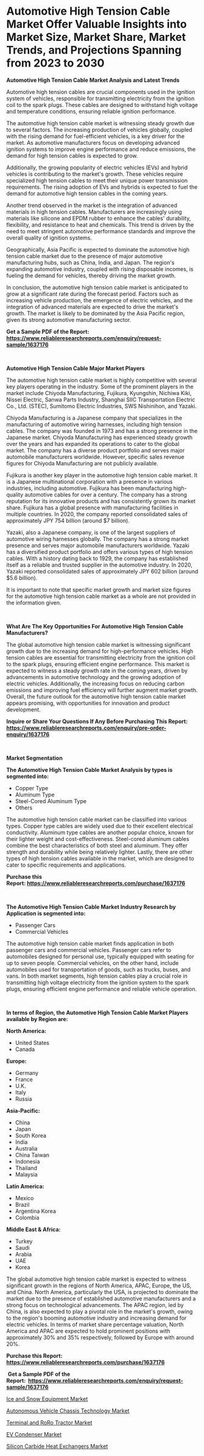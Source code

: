 <p><h1>Automotive High Tension Cable Market Offer Valuable Insights into Market Size, Market Share, Market Trends, and Projections Spanning from 2023 to 2030</h1></p><p><strong>Automotive High Tension Cable Market Analysis and Latest Trends</strong></p>
<p><p>Automotive high tension cables are crucial components used in the ignition system of vehicles, responsible for transmitting electricity from the ignition coil to the spark plugs. These cables are designed to withstand high voltage and temperature conditions, ensuring reliable ignition performance.</p><p>The automotive high tension cable market is witnessing steady growth due to several factors. The increasing production of vehicles globally, coupled with the rising demand for fuel-efficient vehicles, is a key driver for the market. As automotive manufacturers focus on developing advanced ignition systems to improve engine performance and reduce emissions, the demand for high tension cables is expected to grow.</p><p>Additionally, the growing popularity of electric vehicles (EVs) and hybrid vehicles is contributing to the market's growth. These vehicles require specialized high tension cables to meet their unique power transmission requirements. The rising adoption of EVs and hybrids is expected to fuel the demand for automotive high tension cables in the coming years.</p><p>Another trend observed in the market is the integration of advanced materials in high tension cables. Manufacturers are increasingly using materials like silicone and EPDM rubber to enhance the cables' durability, flexibility, and resistance to heat and chemicals. This trend is driven by the need to meet stringent automotive performance standards and improve the overall quality of ignition systems.</p><p>Geographically, Asia Pacific is expected to dominate the automotive high tension cable market due to the presence of major automotive manufacturing hubs, such as China, India, and Japan. The region's expanding automotive industry, coupled with rising disposable incomes, is fueling the demand for vehicles, thereby driving the market growth.</p><p>In conclusion, the automotive high tension cable market is anticipated to grow at a significant rate during the forecast period. Factors such as increasing vehicle production, the emergence of electric vehicles, and the integration of advanced materials are expected to drive the market's growth. The market is likely to be dominated by the Asia Pacific region, given its strong automotive manufacturing sector.</p></p>
<p><strong>Get a Sample PDF of the Report:&nbsp; <a href="https://www.reliableresearchreports.com/enquiry/request-sample/1637176">https://www.reliableresearchreports.com/enquiry/request-sample/1637176</a></strong></p>
<p>&nbsp;</p>
<p><strong>Automotive High Tension Cable Major Market Players</strong></p>
<p><p>The automotive high tension cable market is highly competitive with several key players operating in the industry. Some of the prominent players in the market include Chiyoda Manufacturing, Fujikura, Kyungshin, Nichiwa Kiki, Nissei Electric, Sanwa Parts Industry, Shanghai SIIC Transportation Electric Co., Ltd. (STEC), Sumitomo Electric Industries, SWS Nishinihon, and Yazaki.</p><p>Chiyoda Manufacturing is a Japanese company that specializes in the manufacturing of automotive wiring harnesses, including high tension cables. The company was founded in 1973 and has a strong presence in the Japanese market. Chiyoda Manufacturing has experienced steady growth over the years and has expanded its operations to cater to the global market. The company has a diverse product portfolio and serves major automobile manufacturers worldwide. However, specific sales revenue figures for Chiyoda Manufacturing are not publicly available.</p><p>Fujikura is another key player in the automotive high tension cable market. It is a Japanese multinational corporation with a presence in various industries, including automotive. Fujikura has been manufacturing high-quality automotive cables for over a century. The company has a strong reputation for its innovative products and has consistently grown its market share. Fujikura has a global presence with manufacturing facilities in multiple countries. In 2020, the company reported consolidated sales of approximately JPY 754 billion (around $7 billion).</p><p>Yazaki, also a Japanese company, is one of the largest suppliers of automotive wiring harnesses globally. The company has a strong market presence and serves major automobile manufacturers worldwide. Yazaki has a diversified product portfolio and offers various types of high tension cables. With a history dating back to 1929, the company has established itself as a reliable and trusted supplier in the automotive industry. In 2020, Yazaki reported consolidated sales of approximately JPY 602 billion (around $5.6 billion).</p><p>It is important to note that specific market growth and market size figures for the automotive high tension cable market as a whole are not provided in the information given.</p></p>
<p>&nbsp;</p>
<p><strong>What Are The Key Opportunities For Automotive High Tension Cable Manufacturers?</strong></p>
<p><p>The global automotive high tension cable market is witnessing significant growth due to the increasing demand for high-performance vehicles. High tension cables are essential for transmitting electricity from the ignition coil to the spark plugs, ensuring efficient engine performance. This market is expected to witness a steady growth rate in the coming years, driven by advancements in automotive technology and the growing adoption of electric vehicles. Additionally, the increasing focus on reducing carbon emissions and improving fuel efficiency will further augment market growth. Overall, the future outlook for the automotive high tension cable market appears promising, with opportunities for innovation and product development.</p></p>
<p><strong>Inquire or Share Your Questions If Any Before Purchasing This Report: <a href="https://www.reliableresearchreports.com/enquiry/pre-order-enquiry/1637176">https://www.reliableresearchreports.com/enquiry/pre-order-enquiry/1637176</a></strong></p>
<p>&nbsp;</p>
<p><strong>Market Segmentation</strong></p>
<p><strong>The Automotive High Tension Cable Market Analysis by types is segmented into:</strong></p>
<p><ul><li>Copper Type</li><li>Aluminum Type</li><li>Steel-Cored Aluminum Type</li><li>Others</li></ul></p>
<p><p>The automotive high tension cable market can be classified into various types. Copper type cables are widely used due to their excellent electrical conductivity. Aluminum type cables are another popular choice, known for their lighter weight and cost-effectiveness. Steel-cored aluminum cables combine the best characteristics of both steel and aluminum. They offer strength and durability while being relatively lighter. Lastly, there are other types of high tension cables available in the market, which are designed to cater to specific requirements and applications.</p></p>
<p><strong>Purchase this Report:&nbsp;<a href="https://www.reliableresearchreports.com/purchase/1637176">https://www.reliableresearchreports.com/purchase/1637176</a></strong></p>
<p>&nbsp;</p>
<p><strong>The Automotive High Tension Cable Market Industry Research by Application is segmented into:</strong></p>
<p><ul><li>Passenger Cars</li><li>Commercial Vehicles</li></ul></p>
<p><p>The automotive high tension cable market finds application in both passenger cars and commercial vehicles. Passenger cars refer to automobiles designed for personal use, typically equipped with seating for up to seven people. Commercial vehicles, on the other hand, include automobiles used for transportation of goods, such as trucks, buses, and vans. In both market segments, high tension cables play a crucial role in transmitting high voltage electricity from the ignition system to the spark plugs, ensuring efficient engine performance and reliable vehicle operation.</p></p>
<p>&nbsp;</p>
<p><strong>In terms of Region, the Automotive High Tension Cable Market Players available by Region are:</strong></p>
<p>
    <p> <strong> North America: </strong>
        <ul>
            <li>United States</li>
            <li>Canada</li>
        </ul>
        </p> 
    <p> <strong> Europe: </strong>
        <ul>
            <li>Germany</li>
            <li>France</li>
            <li>U.K.</li>
            <li>Italy</li>
            <li>Russia</li>
        </ul>
        </p> 
    <p> <strong> Asia-Pacific: </strong>
        <ul>
            <li>China</li>
            <li>Japan</li>
            <li>South Korea</li>
            <li>India</li>
            <li>Australia</li>
            <li>China Taiwan</li>
            <li>Indonesia</li>
            <li>Thailand</li>
            <li>Malaysia</li>
        </ul>
        </p> 
    <p> <strong> Latin America: </strong>
        <ul>
            <li>Mexico</li>
            <li>Brazil</li>
            <li>Argentina Korea</li>
            <li>Colombia</li>
        </ul>
        </p> 
    <p> <strong> Middle East & Africa: </strong>
        <ul>
            <li>Turkey</li>
            <li>Saudi</li>
            <li>Arabia</li>
            <li>UAE</li>
            <li>Korea</li>
        </ul>
    </p>
    </p>
<p><p>The global automotive high tension cable market is expected to witness significant growth in the regions of North America, APAC, Europe, the US, and China. North America, particularly the USA, is projected to dominate the market due to the presence of established automotive manufacturers and a strong focus on technological advancements. The APAC region, led by China, is also expected to play a pivotal role in the market's growth, owing to the region's booming automotive industry and increasing demand for electric vehicles. In terms of market share percentage valuation, North America and APAC are expected to hold prominent positions with approximately 30% and 35% respectively, followed by Europe with around 20%.</p></p>
<p><strong>Purchase this Report: <a href="https://www.reliableresearchreports.com/purchase/1637176">https://www.reliableresearchreports.com/purchase/1637176</a></strong></p>
<p>&nbsp;<strong>Get a Sample PDF of the Report:&nbsp;&nbsp;<a href="https://www.reliableresearchreports.com/enquiry/request-sample/1637176">https://www.reliableresearchreports.com/enquiry/request-sample/1637176</a></strong></p>
<p><strong></strong></p>
<p><p><a href="https://medium.com/@yashreliableresearchreports/ice-and-snow-equipment-market-size-growth-forecast-2023-2030-2d396125fcff">Ice and Snow Equipment Market</a></p><p><a href="https://www.linkedin.com/pulse/autonomous-vehicle-chassis-technology-market-insights-md55e/">Autonomous Vehicle Chassis Technology Market</a></p><p><a href="https://www.linkedin.com/pulse/terminal-roro-tractor-market-research-report-provides-thorough-aek5e/">Terminal and RoRo Tractor Market</a></p><p><a href="https://www.linkedin.com/pulse/ev-condenser-market-research-report-unlocks-analysis-7wvbe/">EV Condenser Market</a></p><p><a href="https://medium.com/@shubham99912151/silicon-carbide-heat-exchangers-market-size-growth-forecast-2023-2030-c72282f600eb">Silicon Carbide Heat Exchangers Market</a></p></p>